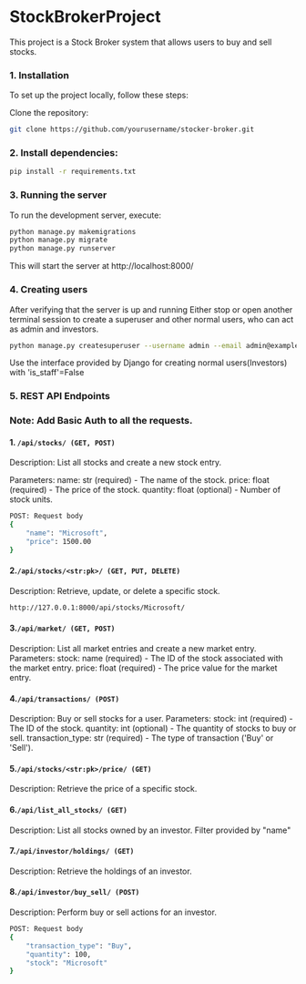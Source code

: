 # StockBrokerProject

This project is a Stock Broker system that allows users to buy and sell stocks.

### 1. Installation
To set up the project locally, follow these steps:

Clone the repository:
```bash
git clone https://github.com/yourusername/stocker-broker.git
```
### 2. Install dependencies:
```bash
pip install -r requirements.txt
```
### 3. Running the server
To run the development server, execute:
```bash
python manage.py makemigrations
python manage.py migrate
python manage.py runserver
```
This will start the server at http://localhost:8000/
### 4. Creating users
After verifying that the server is up and running Either stop or open another terminal session to create a superuser and other normal users, who can act as admin and investors.
```bash
python manage.py createsuperuser --username admin --email admin@example.com
```
Use the interface provided by Django for creating normal users(Investors) with 'is_staff'=False
### 5. REST API Endpoints
### Note: Add Basic Auth to all the requests.
#### 1. ```/api/stocks/ (GET, POST)```
Description: List all stocks and create a new stock entry.

Parameters: 
name: str (required) - The name of the stock.
  price: float (required) - The price of the stock.
  quantity: float (optional) - Number of stock units.
```bash
POST: Request body
{
    "name": "Microsoft",
    "price": 1500.00
}
```

#### 2.```/api/stocks/<str:pk>/ (GET, PUT, DELETE)```

Description: Retrieve, update, or delete a specific stock.
```bash 
http://127.0.0.1:8000/api/stocks/Microsoft/
```

#### 3.```/api/market/ (GET, POST)```

Description: List all market entries and create a new market entry.
Parameters: 
stock: name (required) - The ID of the stock associated with the market entry.
price: float (required) - The price value for the market entry.

#### 4.```/api/transactions/ (POST)```

Description: Buy or sell stocks for a user.
Parameters:
stock: int (required) - The ID of the stock.
quantity: int (optional) - The quantity of stocks to buy or sell.
transaction_type: str (required) - The type of transaction ('Buy' or 'Sell').

#### 5.```/api/stocks/<str:pk>/price/ (GET)```

Description: Retrieve the price of a specific stock.

#### 6.```/api/list_all_stocks/ (GET)```

Description: List all stocks owned by an investor. Filter provided by "name" 

#### 7.```/api/investor/holdings/ (GET)```

Description: Retrieve the holdings of an investor.

#### 8.```/api/investor/buy_sell/ (POST)```
Description: Perform buy or sell actions for an investor.
```bash
POST: Request body
{
    "transaction_type": "Buy",
    "quantity": 100,
    "stock": "Microsoft"
}
```



